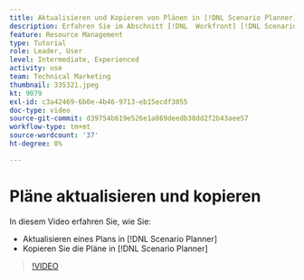 ```yaml
---
title: Aktualisieren und Kopieren von Plänen in [!DNL Scenario Planner]
description: Erfahren Sie im Abschnitt [!DNL  Workfront] [!DNL Scenario Planner].
feature: Resource Management
type: Tutorial
role: Leader, User
level: Intermediate, Experienced
activity: use
team: Technical Marketing
thumbnail: 335321.jpeg
kt: 9079
exl-id: c3a42469-6b0e-4b46-9713-eb15ecdf3055
doc-type: video
source-git-commit: d39754b619e526e1a869deedb38dd2f2b43aee57
workflow-type: tm+mt
source-wordcount: '37'
ht-degree: 0%

---
```


# Pläne aktualisieren und kopieren

In diesem Video erfahren Sie, wie Sie:

* Aktualisieren eines Plans in [!DNL Scenario Planner]
* Kopieren Sie die Pläne in [!DNL Scenario Planner]

>[!VIDEO](https://video.tv.adobe.com/v/335321/?quality=12)
